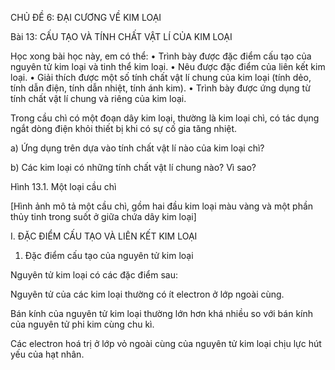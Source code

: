 CHỦ ĐỀ 6: ĐẠI CƯƠNG VỀ KIM LOẠI

Bài 13: CẤU TẠO VÀ TÍNH CHẤT VẬT LÍ CỦA KIM LOẠI

Học xong bài học này, em có thể:
• Trình bày được đặc điểm cấu tạo của nguyên tử kim loại và tinh thể kim loại.
• Nêu được đặc điểm của liên kết kim loại.
• Giải thích được một số tính chất vật lí chung của kim loại (tính dẻo, tính dẫn điện, tính dẫn nhiệt, tính ánh kim).
• Trình bày được ứng dụng từ tính chất vật lí chung và riêng của kim loại.

Trong cầu chì có một đoạn dây kim loại, thường là kim loại chì, có tác dụng ngắt dòng điện khỏi thiết bị khi có sự cố gia tăng nhiệt.

a) Ứng dụng trên dựa vào tính chất vật lí nào của kim loại chì?

b) Các kim loại có những tính chất vật lí chung nào? Vì sao?

Hình 13.1. Một loại cầu chì

[Hình ảnh mô tả một cầu chì, gồm hai đầu kim loại màu vàng và một phần thủy tinh trong suốt ở giữa chứa dây kim loại]

I. ĐẶC ĐIỂM CẤU TẠO VÀ LIÊN KẾT KIM LOẠI

1. Đặc điểm cấu tạo của nguyên tử kim loại

Nguyên tử kim loại có các đặc điểm sau:

Nguyên tử của các kim loại thường có ít electron ở lớp ngoài cùng.

Bán kính của nguyên tử kim loại thường lớn hơn khá nhiều so với bán kính của nguyên tử phi kim cùng chu kì.

Các electron hoá trị ở lớp vỏ ngoài cùng của nguyên tử kim loại chịu lực hút yếu của hạt nhân.